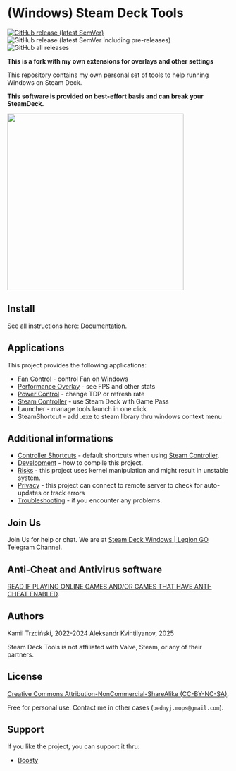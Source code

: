 # (Windows) Steam Deck Tools

[![GitHub release (latest SemVer)](https://img.shields.io/github/v/release/mops1k/steam-deck-tools?label=stable&style=flat-square)](https://github.com/mops1k/steam-deck-tools/releases/latest)
![GitHub release (latest SemVer including pre-releases)](https://img.shields.io/github/v/release/mops1k/steam-deck-tools?color=red&include_prereleases&label=beta&style=flat-square)
![GitHub all releases](https://img.shields.io/github/downloads/mops1k/steam-deck-tools/total?style=flat-square)

**This is a fork with my own extensions for overlays and other settings**

This repository contains my own personal set of tools to help running Windows on Steam Deck.

**This software is provided on best-effort basis and can break your SteamDeck.**

<img src="docs/images/overlay.png" height="400"/>

## Install

See all instructions here: [Documentation](docs/README.md).

## Applications

This project provides the following applications:

- [Fan Control](docs/fan-control.md) - control Fan on Windows
- [Performance Overlay](docs/performance-overlay.md) - see FPS and other stats
- [Power Control](docs/power-control.md) - change TDP or refresh rate
- [Steam Controller](docs/steam-controller.md) - use Steam Deck with Game Pass
- Launcher - manage tools launch in one click
- SteamShortcut - add .exe to steam library thru windows context menu

## Additional informations

- [Controller Shortcuts](docs/shortcuts.md) - default shortcuts when using [Steam Controller](docs/steam-controller.md).
- [Development](docs/development.md) - how to compile this project.
- [Risks](docs/risks.md) - this project uses kernel manipulation and might result in unstable system.
- [Privacy](docs/privacy.md) - this project can connect to remote server to check for auto-updates or track errors
- [Troubleshooting](docs/troubleshooting.md) - if you encounter any problems.

## Join Us

Join Us for help or chat. We are at [Steam Deck Windows | Legion GO](https://t.me/steamdeckwin) Telegram Channel.

## Anti-Cheat and Antivirus software

[READ IF PLAYING ONLINE GAMES AND/OR GAMES THAT HAVE ANTI-CHEAT ENABLED](docs/anticheat.md).

## Authors

Kamil Trzciński, 2022-2024
Aleksandr Kvintilyanov, 2025

Steam Deck Tools is not affiliated with Valve, Steam, or any of their partners.

## License

[Creative Commons Attribution-NonCommercial-ShareAlike (CC-BY-NC-SA)](http://creativecommons.org/licenses/by-nc-sa/4.0/).

Free for personal use. Contact me in other cases (`bednyj.mops@gmail.com`).


## Support
If you like the project, you can support it thru:
- [Boosty](https://boosty.to/mops1k/donate)
